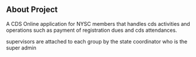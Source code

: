 

## About Project

A CDS Online application for NYSC members that handles cds activities and operations such as payment of registration dues and cds attendances.

supervisors are attached to each group by the state coordinator who is the super admin

